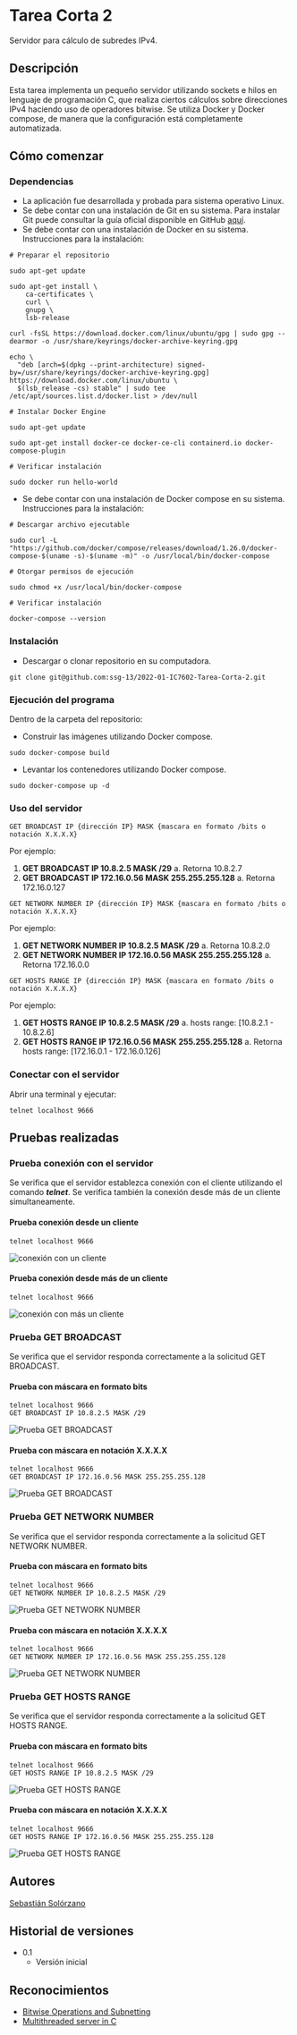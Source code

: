 # Tarea Corta 2

Servidor para cálculo de subredes IPv4.

## Descripción

Esta tarea implementa un pequeño servidor utilizando sockets e hilos en lenguaje de programación C, que realiza ciertos cálculos sobre direcciones IPv4 haciendo uso de operadores bitwise. Se utiliza Docker y Docker compose, de manera que la configuración está completamente automatizada. 

## Cómo comenzar

### Dependencias

* La aplicación fue desarrollada y probada para sistema operativo Linux.
* Se debe contar con una instalación de Git en su sistema. Para instalar Git puede consultar la guía oficial disponible en GitHub [aquí](https://github.com/git-guides/install-git).
* Se debe contar con una instalación de Docker en su sistema. Instrucciones para la instalación:
```
# Preparar el repositorio

sudo apt-get update

sudo apt-get install \
    ca-certificates \
    curl \
    gnupg \
    lsb-release

curl -fsSL https://download.docker.com/linux/ubuntu/gpg | sudo gpg --dearmor -o /usr/share/keyrings/docker-archive-keyring.gpg

echo \
  "deb [arch=$(dpkg --print-architecture) signed-by=/usr/share/keyrings/docker-archive-keyring.gpg] https://download.docker.com/linux/ubuntu \
  $(lsb_release -cs) stable" | sudo tee /etc/apt/sources.list.d/docker.list > /dev/null

# Instalar Docker Engine

sudo apt-get update

sudo apt-get install docker-ce docker-ce-cli containerd.io docker-compose-plugin

# Verificar instalación

sudo docker run hello-world
```
* Se debe contar con una instalación de Docker compose en su sistema. Instrucciones para la instalación:
```
# Descargar archivo ejecutable

sudo curl -L "https://github.com/docker/compose/releases/download/1.26.0/docker-compose-$(uname -s)-$(uname -m)" -o /usr/local/bin/docker-compose

# Otorgar permisos de ejecución

sudo chmod +x /usr/local/bin/docker-compose

# Verificar instalación

docker-compose --version
```

### Instalación

* Descargar o clonar repositorio en su computadora.

```
git clone git@github.com:ssg-13/2022-01-IC7602-Tarea-Corta-2.git 
```

### Ejecución del programa

Dentro de la carpeta del repositorio:

* Construir las imágenes utilizando Docker compose. 
```
sudo docker-compose build 
```

* Levantar los contenedores utilizando Docker compose. 
```
sudo docker-compose up -d  
```
### Uso del servidor

```
GET BROADCAST IP {dirección IP} MASK {mascara en formato /bits o notación X.X.X.X}
```

Por ejemplo:
  1. **GET BROADCAST IP 10.8.2.5 MASK /29**
  a. Retorna 10.8.2.7
  2. **GET BROADCAST IP 172.16.0.56 MASK 255.255.255.128**
  a. Retorna 172.16.0.127

```
GET NETWORK NUMBER IP {dirección IP} MASK {mascara en formato /bits o notación X.X.X.X}
```

Por ejemplo:
  1. **GET NETWORK NUMBER IP 10.8.2.5 MASK /29**
  a. Retorna 10.8.2.0
  2. **GET NETWORK NUMBER IP 172.16.0.56 MASK 255.255.255.128**
  a. Retorna 172.16.0.0

```
GET HOSTS RANGE IP {dirección IP} MASK {mascara en formato /bits o notación X.X.X.X}
```

Por ejemplo:
  1. **GET HOSTS RANGE IP 10.8.2.5 MASK /29**
  a. hosts range: [10.8.2.1 - 10.8.2.6]
  2. **GET HOSTS RANGE IP 172.16.0.56 MASK 255.255.255.128**
  a. Retorna hosts range: [172.16.0.1 - 172.16.0.126]

### Conectar con el servidor

Abrir una terminal y ejecutar:

```
telnet localhost 9666
```

## Pruebas realizadas

### Prueba conexión con el servidor

Se verifica que el servidor establezca conexión con el cliente utilizando el comando ***telnet***. Se verifica también la conexión desde más de un cliente simultaneamente.

#### Prueba conexión desde un cliente

```
telnet localhost 9666
```

![conexión con un cliente](/server/img/conexion1.png "conexión con un cliente")

#### Prueba conexión desde más de un cliente

```
telnet localhost 9666
```

![conexión con más un cliente](/server/img/conexion2.png "conexión con más un cliente")

### Prueba GET BROADCAST

Se verifica que el servidor responda correctamente a la solicitud GET BROADCAST.

#### Prueba con máscara en formato bits

```
telnet localhost 9666
GET BROADCAST IP 10.8.2.5 MASK /29
```

![Prueba GET BROADCAST](/server/img/broadcast1.png "Prueba GET BROADCAST")

#### Prueba con máscara en notación X.X.X.X

```
telnet localhost 9666
GET BROADCAST IP 172.16.0.56 MASK 255.255.255.128
```

![Prueba GET BROADCAST](/server/img/broadcast2.png "Prueba GET BROADCAST")

### Prueba GET NETWORK NUMBER

Se verifica que el servidor responda correctamente a la solicitud GET NETWORK NUMBER.

#### Prueba con máscara en formato bits

```
telnet localhost 9666
GET NETWORK NUMBER IP 10.8.2.5 MASK /29
```

![Prueba GET NETWORK NUMBER](/server/img/network1.png "Prueba GET NETWORK NUMBER")

#### Prueba con máscara en notación X.X.X.X

```
telnet localhost 9666
GET NETWORK NUMBER IP 172.16.0.56 MASK 255.255.255.128
```

![Prueba GET NETWORK NUMBER](/server/img/network2.png "Prueba GET NETWORK NUMBER")

### Prueba GET HOSTS RANGE

Se verifica que el servidor responda correctamente a la solicitud GET HOSTS RANGE.

#### Prueba con máscara en formato bits

```
telnet localhost 9666
GET HOSTS RANGE IP 10.8.2.5 MASK /29
```

![Prueba GET HOSTS RANGE](/server/img/hosts1.png "Prueba GET HOSTS RANGE")

#### Prueba con máscara en notación X.X.X.X

```
telnet localhost 9666
GET HOSTS RANGE IP 172.16.0.56 MASK 255.255.255.128
```

![Prueba GET HOSTS RANGE](/server/img/hosts2.png "Prueba GET HOSTS RANGE")

## Autores
 
[Sebastián Solórzano](https://github.com/ssg-13)  

## Historial de versiones

* 0.1
    * Versión inicial

## Reconocimientos

* [Bitwise Operations and Subnetting](https://neverthenetwork.com/notes/bitwise_subnetting)
* [Multithreaded server in C](https://github.com/Gurpremm/Multithreaded-Echo-Client-Server-in-C/blob/master/server-socket.c)
